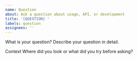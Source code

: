 ```yaml
---
name: Question
about: Ask a question about usage, API, or development
title: '[QUESTION] '
labels: question
assignees: ''
---
```


What is your question?
Describe your question in detail.

Context
Where did you look or what did you try before asking?
